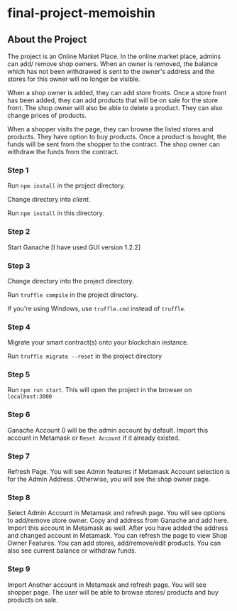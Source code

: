 # final-project-memoishin

## About the Project

The project is an Online Market Place. In the online market place, admins can add/ remove shop owners. When an owner is removed, the balance which has not been withdrawed is sent to the owner's address and the stores for this owner will no longer be visible.

When a shop owner is added, they can add store fronts. Once a store front has been added, they can add products that will be on sale for the store front. The shop owner will also be able to delete a product. They can also change prices of products.

When a shopper visits the page, they can browse the listed stores and products. They have option to buy products. Once a product is bought, the funds will be sent from the shopper to the contract. The shop owner can withdraw the funds from the contract.


### Step 1

Run `npm install` in the project directory.

Change directory into *client*.

Run `npm install` in this directory.

### Step 2

Start Ganache [I have used GUI version 1.2.2]

### Step 3

Change directory into the project directory.

Run `truffle compile` in the project directory.  

If you're using Windows, use `truffle.cmd` instead of `truffle`.

### Step 4

Migrate your smart contract(s) onto your blockchain instance.

Run `truffle migrate --reset` in the project directory

### Step 5

Run `npm run start`. This will open the project in the browser on `localhost:3000`

### Step 6

Ganache Account 0 will be the admin account by default. Import this account in Metamask or `Reset Account` if it already existed.

### Step 7

Refresh Page. You will see Admin features if Metamask Account selection is for the Admin Address. Otherwise, you will see the shop owner page. 

### Step 8

Select Admin Account in Metamask and refresh page. You will see options to add/remove store owner. Copy and address from Ganache and add here. Import this account in Metamask as well. After you have added the address and changed account in Metamask. You can refresh the page to view Shop Owner Features. You can add stores, add/remove/edit products. You can also see current balance or withdraw funds.

### Step 9 

Import Another account in Metamask and refresh page. You will see shopper page. The user will be able to browse stores/ products and buy products on sale.